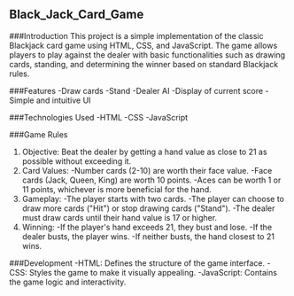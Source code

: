 ## Black_Jack_Card_Game

###Introduction
This project is a simple implementation of the classic Blackjack card game using HTML, CSS, and JavaScript. The game allows players to play against the dealer with basic functionalities such as drawing cards, standing, and determining the winner based on standard Blackjack rules.

###Features
-Draw cards
-Stand
-Dealer AI
-Display of current score
-Simple and intuitive UI

###Technologies Used
-HTML
-CSS
-JavaScript

###Game Rules
1. Objective: Beat the dealer by getting a hand value as close to 21 as possible without exceeding it.
2. Card Values:
-Number cards (2-10) are worth their face value.
-Face cards (Jack, Queen, King) are worth 10 points.
-Aces can be worth 1 or 11 points, whichever is more beneficial for the hand.
3. Gameplay:
-The player starts with two cards.
-The player can choose to draw more cards ("Hit") or stop drawing cards ("Stand").
-The dealer must draw cards until their hand value is 17 or higher.
4. Winning:
-If the player's hand exceeds 21, they bust and lose.
-If the dealer busts, the player wins.
-If neither busts, the hand closest to 21 wins.

###Development
-HTML: Defines the structure of the game interface.
-CSS: Styles the game to make it visually appealing.
-JavaScript: Contains the game logic and interactivity.
